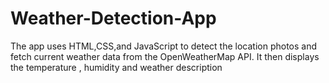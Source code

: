 # Weather-Detection-App
The app uses HTML,CSS,and JavaScript to detect the location photos and fetch current weather data from the OpenWeatherMap API. It then displays the temperature , humidity and weather description 
